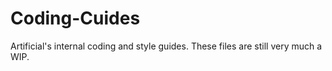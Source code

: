 Coding-Cuides
=============

Artificial's internal coding and style guides. These files are still very much a WIP.
